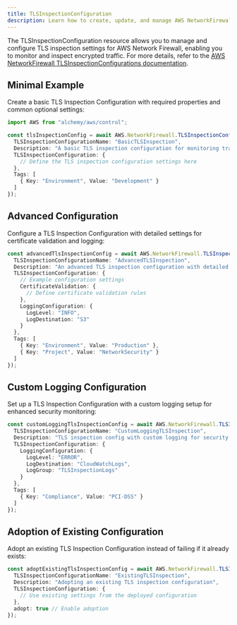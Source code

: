 ```yaml
---
title: TLSInspectionConfiguration
description: Learn how to create, update, and manage AWS NetworkFirewall TLSInspectionConfigurations using Alchemy Cloud Control.
---
```


The TLSInspectionConfiguration resource allows you to manage and configure TLS inspection settings for AWS Network Firewall, enabling you to monitor and inspect encrypted traffic. For more details, refer to the [AWS NetworkFirewall TLSInspectionConfigurations documentation](https://docs.aws.amazon.com/networkfirewall/latest/userguide/).

## Minimal Example

Create a basic TLS Inspection Configuration with required properties and common optional settings:

```ts
import AWS from "alchemy/aws/control";

const tlsInspectionConfig = await AWS.NetworkFirewall.TLSInspectionConfiguration("basicTlsInspectionConfig", {
  TLSInspectionConfigurationName: "BasicTLSInspection",
  Description: "A basic TLS inspection configuration for monitoring traffic",
  TLSInspectionConfiguration: {
    // Define the TLS inspection configuration settings here
  },
  Tags: [
    { Key: "Environment", Value: "Development" }
  ]
});
```

## Advanced Configuration

Configure a TLS Inspection Configuration with detailed settings for certificate validation and logging:

```ts
const advancedTlsInspectionConfig = await AWS.NetworkFirewall.TLSInspectionConfiguration("advancedTlsInspectionConfig", {
  TLSInspectionConfigurationName: "AdvancedTLSInspection",
  Description: "An advanced TLS inspection configuration with detailed settings",
  TLSInspectionConfiguration: {
    // Example configuration settings
    CertificateValidation: {
      // Define certificate validation rules
    },
    LoggingConfiguration: {
      LogLevel: "INFO",
      LogDestination: "S3"
    }
  },
  Tags: [
    { Key: "Environment", Value: "Production" },
    { Key: "Project", Value: "NetworkSecurity" }
  ]
});
```

## Custom Logging Configuration

Set up a TLS Inspection Configuration with a custom logging setup for enhanced security monitoring:

```ts
const customLoggingTlsInspectionConfig = await AWS.NetworkFirewall.TLSInspectionConfiguration("customLoggingTlsInspectionConfig", {
  TLSInspectionConfigurationName: "CustomLoggingTLSInspection",
  Description: "TLS inspection config with custom logging for security audits",
  TLSInspectionConfiguration: {
    LoggingConfiguration: {
      LogLevel: "ERROR",
      LogDestination: "CloudWatchLogs",
      LogGroup: "TLSInspectionLogs"
    }
  },
  Tags: [
    { Key: "Compliance", Value: "PCI-DSS" }
  ]
});
```

## Adoption of Existing Configuration

Adopt an existing TLS Inspection Configuration instead of failing if it already exists:

```ts
const adoptExistingTlsInspectionConfig = await AWS.NetworkFirewall.TLSInspectionConfiguration("adoptExistingTlsInspectionConfig", {
  TLSInspectionConfigurationName: "ExistingTLSInspection",
  Description: "Adopting an existing TLS inspection configuration",
  TLSInspectionConfiguration: {
    // Use existing settings from the deployed configuration
  },
  adopt: true // Enable adoption
});
```